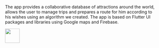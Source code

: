 The app provides a collaborative database of attractions around the world, allows the user to manage trips and prepares a route for him according to his wishes using an algorithm we created. The app is based on Flutter UI packages and libraries using Google maps and Firebase.


<img src="https://user-images.githubusercontent.com/45766957/131857513-64c780da-5db5-4574-8226-34c2dcc503cb.jpeg" width="48">
